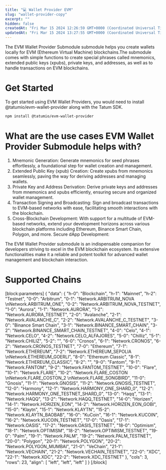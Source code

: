 ```yaml
---
title: "💻 Wallet Provider EVM"
slug: "wallet-provider-copy"
excerpt: ""
hidden: false
createdAt: "Fri Mar 15 2024 12:26:59 GMT+0000 (Coordinated Universal Time)"
updatedAt: "Fri Mar 15 2024 13:27:55 GMT+0000 (Coordinated Universal Time)"
---
```

The EVM Wallet Provider Submodule submodule helps you create wallets locally for EVM (Ethereum Virtual Machine) blockchains.The submodule comes with simple functions to create special phrases called mnemonics, extended public keys (xpubs), private keys, and addresses, as well as to handle transactions on EVM blockchains.

# Get Started

To get started using EVM Wallet Providers, you would need to install @tatumio/evm-wallet-provider along with the Tatum SDK.

```bash
npm install @tatumio/evm-wallet-provider
```

# What are the use cases EVM Wallet Provider Submodule helps with?

1. Mnemonic Generation: Generate mnemonics for seed phrases effortlessly, a foundational step for wallet creation and management. 
2. Extended Public Key (xpub) Creation: Create xpubs from mnemonics seamlessly, paving the way for deriving addresses and managing wallets. 
3. Private Key and Address Derivation: Derive private keys and addresses from mnemonics and xpubs efficiently, ensuring secure and organized wallet management. 
4. Transaction Signing and Broadcasting: Sign and broadcast transactions to EVM-based networks with ease, facilitating smooth interactions with the blockchain. 
5. Cross-Blockchain Development: With support for a multitude of EVM-based networks, extend your development horizons across various blockchain platforms including Ethereum, Binance Smart Chain, Polygon, and more. Secure dApp Development:

The EVM Wallet Provider submodule is an indispensable companion for developers striving to excel in the EVM blockchain ecosystem. Its extensive functionalities make it a reliable and potent toolkit for advanced wallet management and blockchain interaction.

# Supported Chains

[block:parameters]
{
  "data": {
    "h-0": "Blockchain",
    "h-1": "Mainnet",
    "h-2": "Testnet",
    "0-0": "Arbitrum",
    "0-1": "Network.ARBITRUM_NOVA  \nNetwork.ARBITRUM_ONE",
    "0-2": "Network.ARBITRUM_NOVA_TESTNET",
    "1-0": "Aurora",
    "1-1": "Network.AURORA",
    "1-2": "Network.AURORA_TESTNET",
    "2-0": "Avalanche",
    "2-1": "Network.AVALANCHE_C",
    "2-2": "Network.AVALANCHE_C_TESTNET",
    "3-0": "Binance Smart Chain",
    "3-1": "Network.BINANCE_SMART_CHAIN",
    "3-2": "Network.BINANCE_SMART_CHAIN_TESTNET",
    "4-0": "Celo",
    "4-1": "Network.CELO",
    "4-2": "Network.CELO_ALFAJORES",
    "5-0": "Chilliz",
    "5-1": "Network.CHILIZ",
    "5-2": "",
    "6-0": "Cronos",
    "6-1": "Network.CRONOS",
    "6-2": "Network.CRONOS_TESTNET",
    "7-0": "Ethereum",
    "7-1": "Network.ETHEREUM",
    "7-2": "Network.ETHEREUM_SEPOLIA  \nNetwork.ETHEREUM_GOERLI",
    "8-0": "Ethereum Classic",
    "8-1": "Network.ETHEREUM_CLASSIC",
    "8-2": "",
    "9-0": "Fantom",
    "9-1": "Network.FANTOM",
    "9-2": "Network.FANTOM_TESTNET",
    "10-0": "Flare",
    "10-1": "Network.FLARE",
    "10-2": "Network.FLARE_COSTON  \nNetwork.FLARE_COSTON_2  \nNetwork.FLARE_SONGBIRD",
    "11-0": "Gnosis",
    "11-1": "Network.GNOSIS",
    "11-2": "Network.GNOSIS_TESTNET",
    "12-0": "Harmony",
    "12-1": "Network.HARMONY_ONE_SHARD_0",
    "12-2": "Network.HARMONY_ONE_TESTNET_SHARD_0",
    "13-0": "Haqq",
    "13-1": "Network.HAQQ",
    "13-2": "Network.HAQQ_TESTNET",
    "14-0": "Horizen",
    "14-1": "Network.HORIZEN_EON",
    "14-2": "Network.HORIZEN_EON_GOBI",
    "15-0": "Klaytn",
    "15-1": "Network.KLAYTN",
    "15-2": "Network.KLAYTN_BAOBAB",
    "16-0": "KuCoin",
    "16-1": "Network.KUCOIN",
    "16-2": "Network.KUCOIN_TESTNET",
    "17-0": "Oasis",
    "17-1": "Network.OASIS",
    "17-2": "Network.OASIS_TESTNET",
    "18-0": "Optimism",
    "18-1": "Network.OPTIMISM",
    "18-2": "Network.OPTIMISM_TESTNET",
    "19-0": "Palm",
    "19-1": "Network.PALM",
    "19-2": "Network.PALM_TESTNET",
    "20-0": "Polygon",
    "20-1": "Network.POLYGON",
    "20-2": "Network.POLYGON_MUMBAI",
    "21-0": "VeChain",
    "21-1": "Network.VECHAIN",
    "21-2": "Network.VECHAIN_TESTNET",
    "22-0": "XDC",
    "22-1": "Network.XDC",
    "22-2": "Network.XDC_TESTNET"
  },
  "cols": 3,
  "rows": 23,
  "align": [
    "left",
    "left",
    "left"
  ]
}
[/block]
